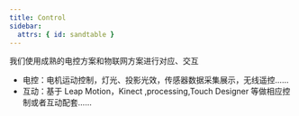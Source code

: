 ```yaml
---
title: Control
sidebar:
  attrs: { id: sandtable }
---
```


我们使用成熟的电控方案和物联网方案进行对应、交互

- 电控：电机运动控制，灯光、投影光效，传感器数据采集展示，无线遥控……
- 互动：基于 Leap Motion，Kinect ,processing,Touch Designer 等做相应控制或者互动配套……
